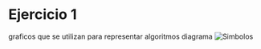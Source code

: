 # Ejercicio 1
graficos que se utilizan para representar algoritmos diagrama 
![Simbolos](Simbolos.png)

